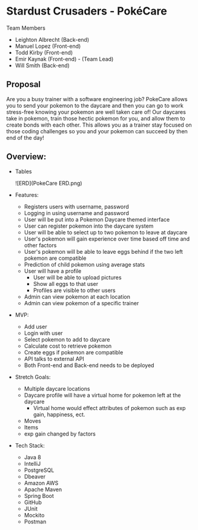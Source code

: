 # Stardust Crusaders - PokéCare

Team Members

- Leighton Albrecht (Back-end)
- Manuel Lopez (Front-end)
- Todd Kirby (Front-end)
- Emir Kaynak (Front-end) - (Team Lead)
- Will Smith (Back-end)

## Proposal
Are you a busy trainer with a software engineering job? PokeCare allows you to send your pokemon to the daycare and
 then you can go to work stress-free knowing your pokemon are well taken care of! Our daycares take in pokemon,
 train those hectic pokemon for you, and allow them to create bonds with each other.
 This allows you as a trainer stay focused on those coding challenges so you and your pokemon can succeed by then end of the day!

## Overview: 

- Tables
	
	![ERD](PokeCare ERD.png)

- Features:

	- Registers users with username, password
	- Logging in using username and password
	- User will be put into a Pokemon Daycare themed interface
	- User can register pokemon into the daycare system
	- User will be able to select up to two pokemon to leave at daycare
	- User's pokemon will gain experience over time based off time and other factors
	- User's pokemon will be able to leave eggs behind if the two left pokemon are compatible
	- Prediction of child pokemon using average stats
	- User will have a profile
		- User will be able to upload pictures
		- Show all eggs to that user
		- Profiles are visible to other users
	- Admin can view pokemon at each location
	- Admin can view pokemon of a specific trainer 

- MVP:

	- Add user
	- Login with user
	- Select pokemon to add to daycare
	- Calculate cost to retrieve pokemon
	- Create eggs if pokemon are compatible
	- API talks to external API
	- Both Front-end and Back-end needs to be deployed

- Stretch Goals:
	- Multiple daycare locations
	- Daycare profile will have a virtual home for pokemon left at the daycare
		- Virtual home would effect attributes of pokemon such as exp gain, happiness, ect.
	- Moves
	- Items
	- exp gain changed by factors

- Tech Stack:

	- Java 8
	- IntelliJ
	- PostgreSQL
	- Dbeaver
	- Amazon AWS
	- Apache Maven
 	- Spring Boot
	- GitHub
	- JUnit
	- Mockito
	- Postman

